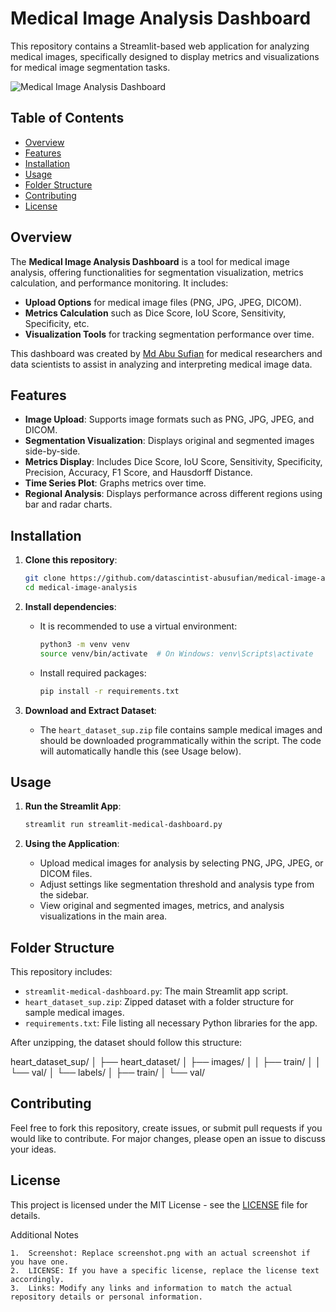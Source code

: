# Medical Image Analysis Dashboard

This repository contains a Streamlit-based web application for analyzing medical images, specifically designed to display metrics and visualizations for medical image segmentation tasks.

![Medical Image Analysis Dashboard](screenshot.png) <!-- Optionally, include a screenshot if you have one -->

## Table of Contents
- [Overview](#overview)
- [Features](#features)
- [Installation](#installation)
- [Usage](#usage)
- [Folder Structure](#folder-structure)
- [Contributing](#contributing)
- [License](#license)

## Overview

The **Medical Image Analysis Dashboard** is a tool for medical image analysis, offering functionalities for segmentation visualization, metrics calculation, and performance monitoring. It includes:
- **Upload Options** for medical image files (PNG, JPG, JPEG, DICOM).
- **Metrics Calculation** such as Dice Score, IoU Score, Sensitivity, Specificity, etc.
- **Visualization Tools** for tracking segmentation performance over time.

This dashboard was created by [Md Abu Sufian](https://github.com/datascintist-abusufian) for medical researchers and data scientists to assist in analyzing and interpreting medical image data.

## Features

- **Image Upload**: Supports image formats such as PNG, JPG, JPEG, and DICOM.
- **Segmentation Visualization**: Displays original and segmented images side-by-side.
- **Metrics Display**: Includes Dice Score, IoU Score, Sensitivity, Specificity, Precision, Accuracy, F1 Score, and Hausdorff Distance.
- **Time Series Plot**: Graphs metrics over time.
- **Regional Analysis**: Displays performance across different regions using bar and radar charts.

## Installation

1. **Clone this repository**:
    ```bash
    git clone https://github.com/datascintist-abusufian/medical-image-analysis.git
    cd medical-image-analysis
    ```

2. **Install dependencies**:
    - It is recommended to use a virtual environment:
      ```bash
      python3 -m venv venv
      source venv/bin/activate  # On Windows: venv\Scripts\activate
      ```
    - Install required packages:
      ```bash
      pip install -r requirements.txt
      ```

3. **Download and Extract Dataset**:
    - The `heart_dataset_sup.zip` file contains sample medical images and should be downloaded programmatically within the script. The code will automatically handle this (see Usage below).

## Usage

1. **Run the Streamlit App**:
    ```bash
    streamlit run streamlit-medical-dashboard.py
    ```

2. **Using the Application**:
   - Upload medical images for analysis by selecting PNG, JPG, JPEG, or DICOM files.
   - Adjust settings like segmentation threshold and analysis type from the sidebar.
   - View original and segmented images, metrics, and analysis visualizations in the main area.

## Folder Structure

This repository includes:
- `streamlit-medical-dashboard.py`: The main Streamlit app script.
- `heart_dataset_sup.zip`: Zipped dataset with a folder structure for sample medical images.
- `requirements.txt`: File listing all necessary Python libraries for the app.

After unzipping, the dataset should follow this structure:

heart_dataset_sup/
│
├── heart_dataset/
│   ├── images/
│   │   ├── train/
│   │   └── val/
│   └── labels/
│       ├── train/
│       └── val/


## Contributing

Feel free to fork this repository, create issues, or submit pull requests if you would like to contribute. For major changes, please open an issue to discuss your ideas.

## License

This project is licensed under the MIT License - see the [LICENSE](LICENSE) file for details.


Additional Notes

	1.	Screenshot: Replace screenshot.png with an actual screenshot if you have one.
	2.	LICENSE: If you have a specific license, replace the license text accordingly.
	3.	Links: Modify any links and information to match the actual repository details or personal information.
